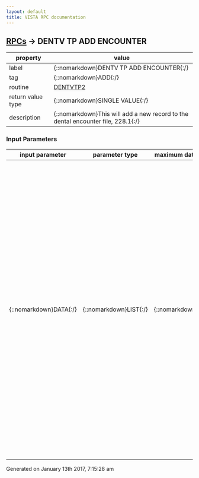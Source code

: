 ```yaml
---
layout: default
title: VISTA RPC documentation
---
```




## [RPCs](TableOfContent.md) &#8594; DENTV TP ADD ENCOUNTER 

 property | value 
--- | --- 
 label | {::nomarkdown}DENTV TP ADD ENCOUNTER{:/}
 tag | {::nomarkdown}ADD{:/}
 routine | [DENTVTP2](http://code.osehra.org/dox/Routine_DENTVTP2_source.html)
 return value type | {::nomarkdown}SINGLE VALUE{:/}
 description | {::nomarkdown}This will add a new record to the dental encounter file, 228.1{:/}

### Input Parameters

| input parameter | parameter type | maximum data length | required | description | 
| --- | --- | --- | --- | --- | 
| {::nomarkdown}DATA{:/} | {::nomarkdown}LIST{:/} | {::nomarkdown}255{:/} | {::nomarkdown}true{:/} | {::nomarkdown}DATA(sub) = value  where    sub     Req  Description ---------  ---  ------------------------------------------------- \PAT\       x   DFN - pointer to patient file \VISIT\         pointer to visit file (#9000010) \APPT\          scheduled appointment Fileman date.time \NEWAPPT\       create visit, no scheduled appt or existing visit                 NOTE: VISIT supercedes APPT which supercedes NEWAPPT \LOC\       x   pointer to HOSPITAL LOCATION file (#44) \PROV\          primary provider - pointer to NEW PERSON file                 if not passed then use DUZ of existing user \PATTYPE\       I:inpatient; O:outpatient                    if not passed, then determine from MAS records \DAS CAT\   x   POINTER TO DENTAL CLASSIFICATION FILE (#220.2) \DAS BED\       POINTER TO DENTAL BED SECTION FILE (#220.4)                    required if patient an inpatient \DAS DIV\   x   station number \DAS DIS\   x   1:In progress; 2:Completed; 3:Terminated; \FLAGS\         3 bytes - each byte 0 or 1 - <das><des><pce>{:/} | 




 Generated on January 13th 2017, 7:15:28 am